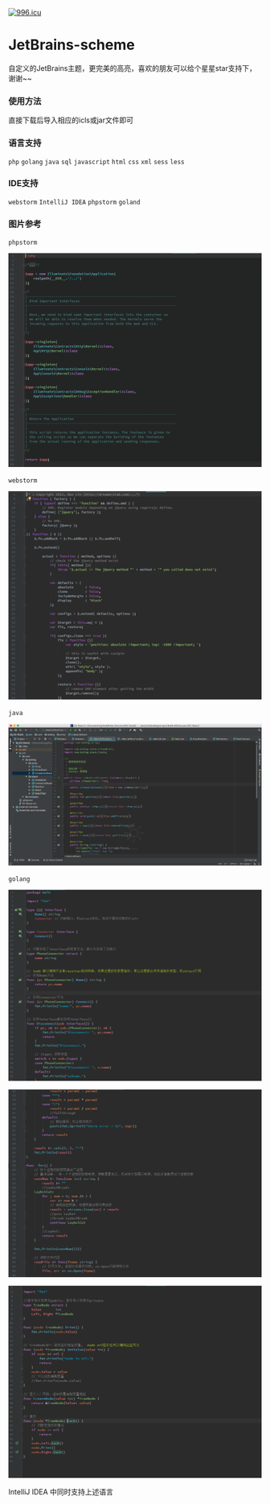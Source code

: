 [![996.icu](https://img.shields.io/badge/link-996.icu-red.svg)](https://996.icu)

# JetBrains-scheme
自定义的JetBrains主题，更完美的高亮，喜欢的朋友可以给个星星star支持下，谢谢~~

### 使用方法
  直接下载后导入相应的icls或jar文件即可
  
### 语言支持 
  `php` `golang` `java` `sql` `javascript` `html` `css` `xml` `sess` `less`
  
### IDE支持
   `webstorm` `IntelliJ IDEA` `phpstorm` `goland`

### 图片参考

`phpstorm`

![](./image/php.png)

`webstorm`

![](./image/js.png)

`java`

![](./image/java.png)

`golang`

![](./image/01.png)

![](./image/02.png)

![](./image/03.png)

IntelliJ IDEA 中同时支持上述语言
